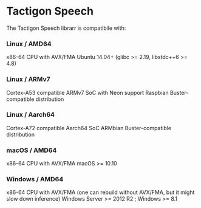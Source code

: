 # Tactigon Speech

The Tactigon Speech librarr is compatibile with:

### Linux / AMD64
x86-64 CPU with AVX/FMA
Ubuntu 14.04+ (glibc >= 2.19, libstdc++6 >= 4.8)

### Linux / ARMv7
Cortex-A53 compatible ARMv7 SoC with Neon support
Raspbian Buster-compatible distribution

### Linux / Aarch64
Cortex-A72 compatible Aarch64 SoC
ARMbian Buster-compatible distribution

### macOS / AMD64
x86-64 CPU with AVX/FMA
macOS >= 10.10

### Windows / AMD64
x86-64 CPU with AVX/FMA (one can rebuild without AVX/FMA, but it might slow down inference)
Windows Server >= 2012 R2 ; Windows >= 8.1